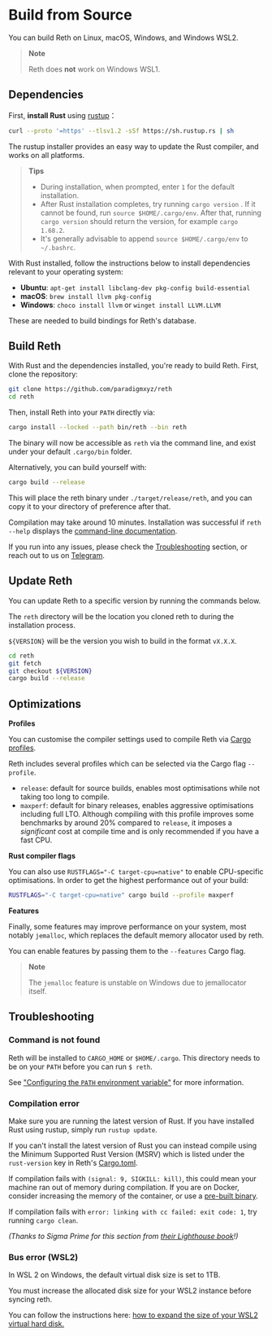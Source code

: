 # Build from Source

You can build Reth on Linux, macOS, Windows, and Windows WSL2.

> **Note**
>
> Reth does **not** work on Windows WSL1.

## Dependencies

First, **install Rust** using [rustup](https://rustup.rs/)： 

```bash
curl --proto '=https' --tlsv1.2 -sSf https://sh.rustup.rs | sh
```

The rustup installer provides an easy way to update the Rust compiler, and works on all platforms.

> **Tips**
>
> - During installation, when prompted, enter `1` for the default installation.
> - After Rust installation completes, try running `cargo version` . If it cannot
>   be found, run `source $HOME/.cargo/env`. After that, running `cargo version` should return the version, for example `cargo 1.68.2`.
> - It's generally advisable to append `source $HOME/.cargo/env` to `~/.bashrc`.

With Rust installed, follow the instructions below to install dependencies relevant to your
operating system:

- **Ubuntu**: `apt-get install libclang-dev pkg-config build-essential`
- **macOS**: `brew install llvm pkg-config`
- **Windows**: `choco install llvm` or `winget install LLVM.LLVM`

These are needed to build bindings for Reth's database.

## Build Reth

With Rust and the dependencies installed, you're ready to build Reth. First, clone the repository:

```bash
git clone https://github.com/paradigmxyz/reth
cd reth
```

Then, install Reth into your `PATH` directly via:

```bash
cargo install --locked --path bin/reth --bin reth
```

The binary will now be accessible as `reth` via the command line, and exist under your default `.cargo/bin` folder.

Alternatively, you can build yourself with:

```bash
cargo build --release
```

This will place the reth binary under `./target/release/reth`, and you can copy it to your directory of preference after that.

Compilation may take around 10 minutes. Installation was successful if `reth --help` displays the [command-line documentation](../cli/cli.md).

If you run into any issues, please check the [Troubleshooting](#troubleshooting) section, or reach out to us on [Telegram](https://t.me/paradigm_reth).

## Update Reth

You can update Reth to a specific version by running the commands below.

The `reth` directory will be the location you cloned reth to during the installation process.

`${VERSION}` will be the version you wish to build in the format `vX.X.X`.

```bash
cd reth
git fetch
git checkout ${VERSION}
cargo build --release
```

## Optimizations

**Profiles**

You can customise the compiler settings used to compile Reth via
[Cargo profiles](https://doc.rust-lang.org/cargo/reference/profiles.html).

Reth includes several profiles which can be selected via the Cargo flag `--profile`.

* `release`: default for source builds, enables most optimisations while not taking too long to
  compile.
* `maxperf`: default for binary releases, enables aggressive optimisations including full LTO.
  Although compiling with this profile improves some benchmarks by around 20% compared to `release`,
  it imposes a _significant_ cost at compile time and is only recommended if you have a fast CPU.

**Rust compiler flags**

You can also use `RUSTFLAGS="-C target-cpu=native"` to enable CPU-specific optimisations. In order to get
the highest performance out of your build:

```bash
RUSTFLAGS="-C target-cpu=native" cargo build --profile maxperf
```

**Features**

Finally, some features may improve performance on your system, most notably `jemalloc`, which replaces the default memory allocator used by reth.

You can enable features by passing them to the `--features` Cargo flag.

> **Note**
> 
> The `jemalloc` feature is unstable on Windows due to jemallocator itself.

## Troubleshooting

### Command is not found

Reth will be installed to `CARGO_HOME` or `$HOME/.cargo`. This directory needs to be on your `PATH` before you can run `$ reth`.

See ["Configuring the `PATH` environment variable"](https://www.rust-lang.org/tools/install) for more information.

### Compilation error

Make sure you are running the latest version of Rust. If you have installed Rust using rustup, simply run `rustup update`.

If you can't install the latest version of Rust you can instead compile using the Minimum Supported
Rust Version (MSRV) which is listed under the `rust-version` key in Reth's
[Cargo.toml](https://github.com/paradigmxyz/reth/blob/main/Cargo.toml).

If compilation fails with `(signal: 9, SIGKILL: kill)`, this could mean your machine ran out of
memory during compilation. If you are on Docker, consider increasing the memory of the container, or use a [pre-built
binary](../installation/binaries.md).

If compilation fails with `error: linking with cc failed: exit code: 1`, try running `cargo clean`.

_(Thanks to Sigma Prime for this section from [their Lighthouse book](https://lighthouse-book.sigmaprime.io/installation.html)!)_

### Bus error (WSL2)

In WSL 2 on Windows, the default virtual disk size is set to 1TB. 

You must increase the allocated disk size for your WSL2 instance before syncing reth.

You can follow the instructions here: [how to expand the size of your WSL2 virtual hard disk.](https://learn.microsoft.com/en-us/windows/wsl/disk-space#how-to-expand-the-size-of-your-wsl-2-virtual-hard-disk)
